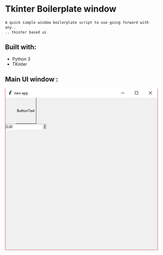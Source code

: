 # Tkinter Boilerplate window

    A quick simple window boilerplate script to use going forward with any..
    .. tkinter based ui

## Built with:

* Python 3
* TKinter

## Main UI window :
![UI Wireframe](docs/tkinter_window.png)
